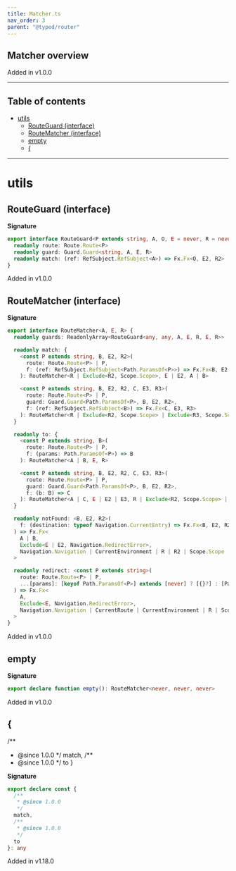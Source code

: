 ```yaml
---
title: Matcher.ts
nav_order: 3
parent: "@typed/router"
---
```


## Matcher overview

Added in v1.0.0

---

<h2 class="text-delta">Table of contents</h2>

- [utils](#utils)
  - [RouteGuard (interface)](#routeguard-interface)
  - [RouteMatcher (interface)](#routematcher-interface)
  - [empty](#empty)
  - [{](#)

---

# utils

## RouteGuard (interface)

**Signature**

```ts
export interface RouteGuard<P extends string, A, O, E = never, R = never, E2 = never, R2 = never> {
  readonly route: Route.Route<P>
  readonly guard: Guard.Guard<string, A, E, R>
  readonly match: (ref: RefSubject.RefSubject<A>) => Fx.Fx<O, E2, R2>
}
```

Added in v1.0.0

## RouteMatcher (interface)

**Signature**

```ts
export interface RouteMatcher<A, E, R> {
  readonly guards: ReadonlyArray<RouteGuard<any, any, A, E, R, E, R>>

  readonly match: {
    <const P extends string, B, E2, R2>(
      route: Route.Route<P> | P,
      f: (ref: RefSubject.RefSubject<Path.ParamsOf<P>>) => Fx.Fx<B, E2, R2>
    ): RouteMatcher<R | Exclude<R2, Scope.Scope>, E | E2, A | B>

    <const P extends string, B, E2, R2, C, E3, R3>(
      route: Route.Route<P> | P,
      guard: Guard.Guard<Path.ParamsOf<P>, B, E2, R2>,
      f: (ref: RefSubject.RefSubject<B>) => Fx.Fx<C, E3, R3>
    ): RouteMatcher<R | Exclude<R2, Scope.Scope> | Exclude<R3, Scope.Scope>, E | E2 | E3, A | C>
  }

  readonly to: {
    <const P extends string, B>(
      route: Route.Route<P> | P,
      f: (params: Path.ParamsOf<P>) => B
    ): RouteMatcher<A | B, E, R>

    <const P extends string, B, E2, R2, C, E3, R3>(
      route: Route.Route<P> | P,
      guard: Guard.Guard<Path.ParamsOf<P>, B, E2, R2>,
      f: (b: B) => C
    ): RouteMatcher<A | C, E | E2 | E3, R | Exclude<R2, Scope.Scope> | Exclude<R3, Scope.Scope>>
  }

  readonly notFound: <B, E2, R2>(
    f: (destination: typeof Navigation.CurrentEntry) => Fx.Fx<B, E2, R2>
  ) => Fx.Fx<
    A | B,
    Exclude<E | E2, Navigation.RedirectError>,
    Navigation.Navigation | CurrentEnvironment | R | R2 | Scope.Scope
  >

  readonly redirect: <const P extends string>(
    route: Route.Route<P> | P,
    ...[params]: [keyof Path.ParamsOf<P>] extends [never] ? [{}?] : [Path.ParamsOf<P>]
  ) => Fx.Fx<
    A,
    Exclude<E, Navigation.RedirectError>,
    Navigation.Navigation | CurrentRoute | CurrentEnvironment | R | Scope.Scope
  >
}
```

Added in v1.0.0

## empty

**Signature**

```ts
export declare function empty(): RouteMatcher<never, never, never>
```

Added in v1.0.0

## {

/\*\*

- @since 1.0.0
  \*/
  match,
  /\*\*
- @since 1.0.0
  \*/
  to
  }

**Signature**

```ts
export declare const {
  /**
   * @since 1.0.0
   */
  match,
  /**
   * @since 1.0.0
   */
  to
}: any
```

Added in v1.18.0
